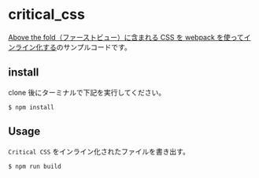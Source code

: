 # critical_css
[Above the fold（ファーストビュー）に含まれる CSS を webpack を使ってインライン化する](https://qiita.com/im36-123/items/ba39d91f043c30f78099)のサンプルコードです。

## install
clone 後にターミナルで下記を実行してください。
```shell
$ npm install
```

## Usage
`Critical CSS` をインライン化されたファイルを書き出す。
```shell
$ npm run build 
```
